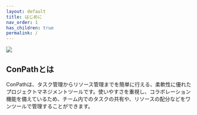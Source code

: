 ```yaml
---
layout: default
title: はじめに
nav_order: 1
has_children: true
permalink: /
---
```


![](../../assets/images/logo.png)

## ConPathとは

ConPathは、タスク管理からリソース管理までを簡単に行える、柔軟性に優れたプロジェクトマネジメントツールです。使いやすさを重視し、コラボレーション機能を備えているため、チーム内でのタスクの共有や、リソースの配分などをワンツールで管理することができます。
